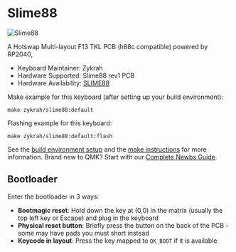 # Slime88

![Slime88](https://user-images.githubusercontent.com/23428162/170985512-ec79f498-7476-4ab6-8150-877c67a25f26.png)

A Hotswap Multi-layout F13 TKL PCB (h88c compatible) powered by RP2040,

* Keyboard Maintainer: Zykrah
* Hardware Supported: Slime88 rev1 PCB
* Hardware Availability: [SLIME88](https://github.com/zykrah/slime88)

Make example for this keyboard (after setting up your build environment):

    make zykrah/slime88:default

Flashing example for this keyboard:

    make zykrah/slime88:default:flash

See the [build environment setup](https://docs.qmk.fm/#/getting_started_build_tools) and the [make instructions](https://docs.qmk.fm/#/getting_started_make_guide) for more information. Brand new to QMK? Start with our [Complete Newbs Guide](https://docs.qmk.fm/#/newbs).

## Bootloader

Enter the bootloader in 3 ways:

* **Bootmagic reset**: Hold down the key at (0,0) in the matrix (usually the top left key or Escape) and plug in the keyboard
* **Physical reset button**: Briefly press the button on the back of the PCB - some may have pads you must short instead
* **Keycode in layout**: Press the key mapped to `QK_BOOT` if it is available
